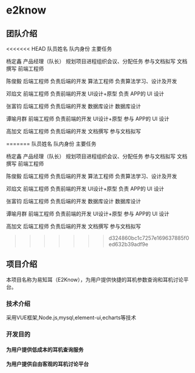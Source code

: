 # e2know

## 团队介绍
<<<<<<< HEAD
队员姓名	                     队内身份	                                  主要任务

杨定鑫	                  产品经理（队长）                    规划项目进程组织会议、分配任务 参与文档拟写
                        文档撰写
                        前端工程师	                              
                                    
陈俊毅                  后端工程师                          负责后端的开发
                        算法工程师	                        负责算法学习、设计及开发

邓焰文	                 前端工程师                          负责前端的开发
                       UI设计+原型	                        负责 APP的 UI 设计

张富钧	                 后端工程师                          负责后端的开发
                       数据库设计	                        数据库设计
                       
谭喻月群	               前端工程师                          负责前端的开发
                       UI设计+原型	                        参与 APP的 UI 设计
                       
高加文	                后端工程师                           负责后端的开发
                      文档撰写                             参与文档拟写      	     

                                                         
                       






=======
队员姓名 队内身份 主要任务

杨定鑫 产品经理（队长） 规划项目进程组织会议、分配任务 参与文档拟写 文档撰写 前端工程师

陈俊毅 后端工程师 负责后端的开发 算法工程师 负责算法学习、设计及开发

邓焰文 前端工程师 负责前端的开发 UI设计+原型 负责 APP的 UI 设计

张富钧 后端工程师 负责后端的开发 数据库设计 数据库设计

谭喻月群 前端工程师 负责前端的开发 UI设计+原型 参与 APP的 UI 设计

高加文 后端工程师 负责后端的开发 文档撰写 参与文档拟写
>>>>>>> d324860bc1c7257e169637885f0ed632b39adf9e

## 项目介绍

本项目名称为易知耳（E2Know），为用户提供快捷的耳机参数查询和耳机讨论平台。

### 技术介绍

采用VUE框架,Node.js,mysql,element-ui,echarts等技术

### 开发目的

#### 为用户提供低成本的耳机查询服务

#### 为用户提供自由客观的耳机讨论平台

